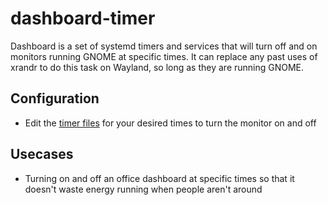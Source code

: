 # dashboard-timer

Dashboard is a set of systemd timers and services that will turn off and on monitors running GNOME at specific times. It can replace any past uses of xrandr to do this task on Wayland, so long as they are running GNOME.

## Configuration

* Edit the [timer files](https://wiki.archlinux.org/index.php/Systemd/Timers) for your desired times to turn the monitor on and off

## Usecases

* Turning on and off an office dashboard at specific times so that it doesn't waste energy running when people aren't around
